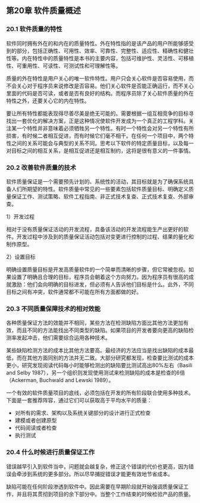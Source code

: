 ## 第20章 软件质量概述

### 20.1 软件质量的特性

软件同时拥有外在的和内在的质量特性。外在特性指的是该产品的用户所能够感受到的部分，包括正确性、可用性、效率、可靠性、完整性、适应性、精确性和健壮性等。内在特性中的质量特性是本书的主要内容，包括可维护性、灵活性、可移植性、可重用性、可读性、可测试性和可理解性等。

质量的外在特性是用户关心的唯一软件特性。用户只会关心软件是否容易使用，而不会关心对于程序员来说修改是否容易。他们关心软件是否能正确运行，而不关心里面的代码是否可读，或者是否有良好的结构。而程序员除了关心软件质量的外在特性之外，还要关心它的内在特性。

要让所有特性都能表现得尽善尽美是绝无可能的。需要根据一组互相竞争的目标寻找出一套优化的解决方案，正是这种情况使软件开发成为一个真正的工程学科。关注某一个特性并非意味着必须牺牲另一个特性。有时一个特性会对另一个特性有所损害，有时候二者相互促进，而有时候它们毫不相干。在任何一个项目中，两个特性之间的关系可能会与典型的关系不同。思考以下软件的特定质量目标，以及每一对目标之间的相互关系，是相互促进还是相互制约，这将是很有意义的一件事情。

### 20.2 改善软件质量的技术

软件质量保证是一个需要预先计划的、系统性的活动，其目标就是为了确保系统具备人们所期望的特性。软件质量中常见的一些要素包括软件质量目标、明确定义质量保证工作、测试策略、软件工程指南、非正式技术复查、正式技术复查、外部审查。

1）开发过程

相对于没有质量保证活动的开发流程，具备该活动的开发流程能生产出更好的软件。开发过程中涉及到的质量保证活动包括对变更进行控制的过程、结果的量化和制作原型。

2）设置目标

明确设置质量目标是开发高质量软件的一个简单而清晰的步骤，但它常被忽视。如果设置了明确且合理的目标，程序员会朝着这个方向努力。因为程序员有很高的成就激励：他们会向明确的目标进发，但必须有人告诉他们目标是什么。此外，不同目标之间有冲突，软件通常都不可能在所有方面都做的好。

### 20.3 不同质量保障技术的相对效能

各种质量保证方法的效能并不相同，某些方法在检测缺陷方面比其他方法更加有效，而且不同的方法能找出不同类型的缺陷。如果项目的开发者要向更高的缺陷检测率发起冲击，他们需要综合运用各种技术。

某些缺陷检测方法的成本比其他方法要高。最经济的方法应当是找出缺陷的成本最低，而在其他方面同别的方法并无二致。大部分研究都发现，检查要比测试的成本更小，研究发现阅读代码每小时能够检测出的缺陷要比测试高出80%左右（Basili and Selby 1987），另一个组织则发现使用测试来检测缺陷的成本是检查的6倍（Ackerman, Buchwald and Lewski 1989）。

一个有效的软件质量项目的底线，必须包括在开发的所有阶段联合使用多种技术。下面是一套推荐阵容，通过它们可以获取高于平均水平的质量：

- 对所有的需求、架构以及系统关键部分的设计进行正式检查
- 建模或者创建原型
- 代码阅读或者检查
- 执行测试

### 20.4 什么时候进行质量保证工作

错误越早引入到软件当中，问题就会越复杂，修正这个错误的代价也更高，因为错误会牵涉到系统的更多部分。所以尽早捕捉错误才能更有效地节省成本。

缺陷可能在任何阶段渗透到软件中。因此需要在早期阶段就开始强调质量保证工作，并且将其贯彻到项目的余下部分中。当整个工作结束的时候检验产品的质量。
